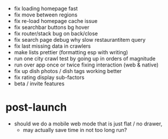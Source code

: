 - fix loading homepage fast
- fix move between regions
- fix re-load homepage cache issue
- fix searchbar buttons bg hover
- fix router/stack bug on back/close
- fix search page debug why slow restaurantitem query
- fix last missing data in crawlers
- make lists prettier (formatting esp with writing)
- run one city crawl test by going up in orders of magnitude
- run over app once or twice fixing interaction (web & native)
- fix up dish photos / dish tags working better
- fix rating display sub-factors
- beta / invite features


# post-launch

- should we do a mobile web mode that is just flat / no drawer,
    - may actually save time in not too long run?
